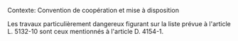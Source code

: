 Contexte: Convention de coopération et mise à disposition

Les travaux particulièrement dangereux figurant sur la liste prévue à l'article L. 5132-10 sont ceux mentionnés à l'article D. 4154-1.